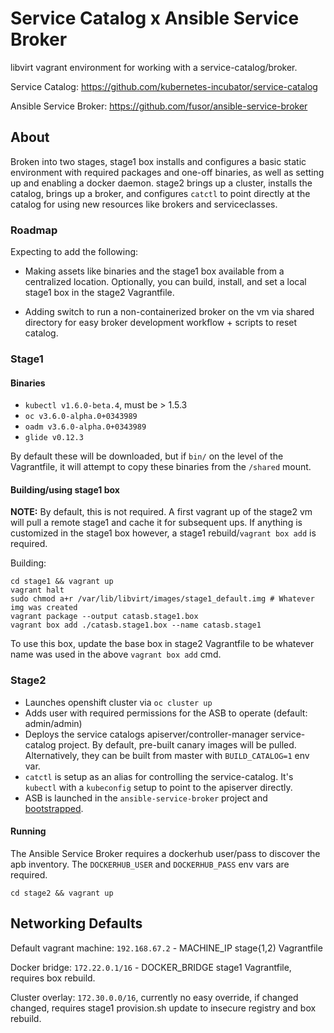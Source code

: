 # Service Catalog x Ansible Service Broker

libvirt vagrant environment for working with a service-catalog/broker.

Service Catalog: https://github.com/kubernetes-incubator/service-catalog

Ansible Service Broker: https://github.com/fusor/ansible-service-broker

## About

Broken into two stages, stage1 box installs and configures a basic static
environment with required packages and one-off binaries, as well as setting
up and enabling a docker daemon. stage2 brings up a cluster, installs the
catalog, brings up a broker, and configures `catctl` to point directly
at the catalog for using new resources like brokers and serviceclasses.

### Roadmap

Expecting to add the following:

* Making assets like binaries and the stage1 box available
from a centralized location. Optionally, you can build, install, and set a
local stage1 box in the stage2 Vagrantfile.

* Adding switch to run a non-containerized broker on the vm via shared
directory for easy broker development workflow + scripts to reset catalog.

### Stage1

#### Binaries

* `kubectl v1.6.0-beta.4`, must be > 1.5.3
* `oc v3.6.0-alpha.0+0343989`
* `oadm v3.6.0-alpha.0+0343989`
* `glide v0.12.3`

By default these will be downloaded, but if `bin/` on the level of the
Vagrantfile, it will attempt to copy these binaries from the `/shared` mount.

#### Building/using stage1 box

**NOTE:** By default, this is not required. A first vagrant up of the stage2
vm will pull a remote stage1 and cache it for subsequent ups. If anything
is customized in the stage1 box however, a stage1 rebuild/`vagrant box add` is
required.

Building:

```
cd stage1 && vagrant up
vagrant halt
sudo chmod a+r /var/lib/libvirt/images/stage1_default.img # Whatever img was created
vagrant package --output catasb.stage1.box
vagrant box add ./catasb.stage1.box --name catasb.stage1
```

To use this box, update the base box in stage2 Vagrantfile to be whatever name
was used in the above `vagrant box add` cmd.

### Stage2

* Launches openshift cluster via `oc cluster up`
* Adds user with required permissions for the ASB to operate (default: admin/admin)
* Deploys the service catalogs apiserver/controller-manager service-catalog project.
By default, pre-built canary images will be pulled. Alternatively, they can be
built from master with `BUILD_CATALOG=1` env var.
* `catctl` is setup as an alias for controlling the service-catalog. It's
`kubectl` with a `kubeconfig` setup to point to the apiserver directly.
* ASB is launched in the `ansible-service-broker` project and
[bootstrapped](https://github.com/fusor/ansible-service-broker/blob/master/docs/design.md).

#### Running

The Ansible Service Broker requires a dockerhub user/pass to discover the apb
inventory. The `DOCKERHUB_USER` and `DOCKERHUB_PASS` env vars are required.

`cd stage2 && vagrant up`

## Networking Defaults

Default vagrant machine: `192.168.67.2` - MACHINE_IP stage{1,2) Vagrantfile

Docker bridge: `172.22.0.1/16` - DOCKER_BRIDGE stage1 Vagrantfile, requires
box rebuild.

Cluster overlay: `172.30.0.0/16`, currently no easy override, if changed
changed, requires stage1 provision.sh update to insecure registry and box rebuild.
